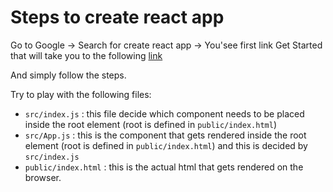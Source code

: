 # Steps to create react app

Go to Google -> Search for create react app -> You'see first link Get Started that will take you to the following [link](https://create-react-app.dev/docs/getting-started/)

And simply follow the steps.

Try to play with the following files:

- `src/index.js` : this file decide which component needs to be placed inside the root element (root is defined in `public/index.html`)
- `src/App.js` : this is the component that gets rendered inside the root element (root is defined in `public/index.html`) and this is decided by `src/index.js`
- `public/index.html` : this is the actual html that gets rendered on the browser.
